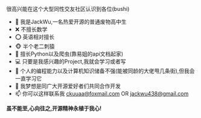 很高兴能在这个大型同性交友社区认识到各位(bushi)
- 👋 我是JackWu,一名热爱开源的普通废物高中生
- ❌ 不擅长数学
- ⭕ 英语相对擅长
- 🐵 半个老二刺猿
- 🐍 擅长Python以及爬虫(靠易姐的api文档起家)
- 💻 只要是我感兴趣的Project,我就会学习或者写
- 🌱 个人的编程能力以及计算机知识储备不强(能被同龄的大佬甩几条街),但我会一直学习它
- 💞️ 我梦想是同广大开源爱好者们共同合作开发
- 📫 你可以这样联系我 ckuuaa@foxmail.com OR jackwu438@gmail.com

**虽不能至,心向往之,开源精神永植于我心!**
